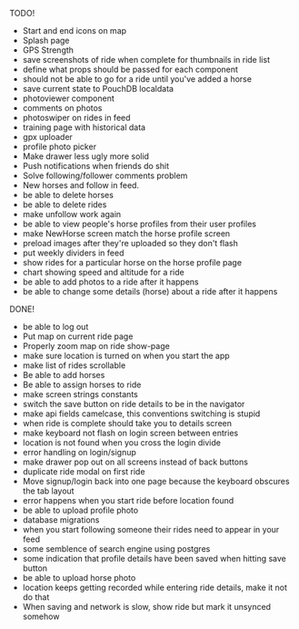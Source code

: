  TODO!
- Start and end icons on map
- Splash page
- GPS Strength
- save screenshots of ride when complete for thumbnails in ride list
- define what props should be passed for each component
- should not be able to go for a ride until you've added a horse
- save current state to PouchDB localdata
- photoviewer component
- comments on photos
- photoswiper on rides in feed
- training page with historical data
- gpx uploader
- profile photo picker
- Make drawer less ugly more solid
- Push notifications when friends do shit
- Solve following/follower comments problem
- New horses and follow in feed.
- be able to delete horses
- be able to delete rides
- make unfollow work again
- be able to view people's horse profiles from their user profiles
- make NewHorse screen match the horse profile screen
- preload images after they're uploaded so they don't flash
- put weekly dividers in feed
- show rides for a particular horse on the horse profile page
- chart showing speed and altitude for a ride
- be able to add photos to a ride after it happens
- be able to change some details (horse) about a ride after it happens


 
 DONE!
- be able to log out
- Put map on current ride page
- Properly zoom map on ride show-page
- make sure location is turned on when you start the app
- make list of rides scrollable
- Be able to add horses
- Be able to assign horses to ride
- make screen strings constants
- switch the save button on ride details to be in the navigator
- make api fields camelcase, this conventions switching is stupid
- when ride is complete should take you to details screen
- make keyboard not flash on login screen between entries
- location is not found when you cross the login divide
- error handling on login/signup
- make drawer pop out on all screens instead of back buttons 
- duplicate ride modal on first ride
- Move signup/login back into one page because the keyboard obscures the tab layout
- error happens when you start ride before location found
- be able to upload profile photo
- database migrations
- when you start following someone their rides need to appear in your feed
- some semblence of search engine using postgres
- some indication that profile details have been saved when hitting save button
- be able to upload horse photo
- location keeps getting recorded while entering ride details, make it not do that
- When saving and network is slow, show ride but mark it unsynced somehow
